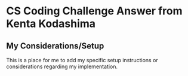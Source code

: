 # CS Coding Challenge Answer from Kenta Kodashima

## My Considerations/Setup

This is a place for me to add my specific setup instructions or considerations regarding my implementation.
